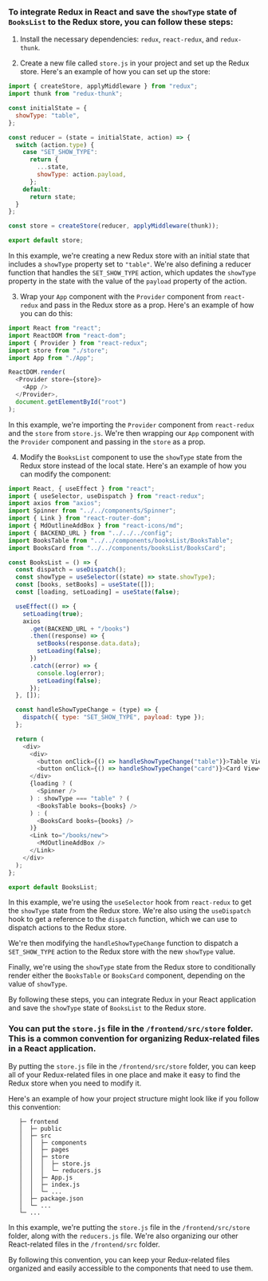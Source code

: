 ### To integrate Redux in React and save the `showType` state of `BooksList` to the Redux store, you can follow these steps:

1. Install the necessary dependencies: `redux`, `react-redux`, and `redux-thunk`.

2. Create a new file called `store.js` in your project and set up the Redux store. Here's an example of how you can set up the store:

```javascript
import { createStore, applyMiddleware } from "redux";
import thunk from "redux-thunk";

const initialState = {
  showType: "table",
};

const reducer = (state = initialState, action) => {
  switch (action.type) {
    case "SET_SHOW_TYPE":
      return {
        ...state,
        showType: action.payload,
      };
    default:
      return state;
  }
};

const store = createStore(reducer, applyMiddleware(thunk));

export default store;
```

In this example, we're creating a new Redux store with an initial state that includes a `showType` property set to `"table"`. We're also defining a reducer function that handles the `SET_SHOW_TYPE` action, which updates the `showType` property in the state with the value of the `payload` property of the action.

3. Wrap your `App` component with the `Provider` component from `react-redux` and pass in the Redux store as a prop. Here's an example of how you can do this:

```javascript
import React from "react";
import ReactDOM from "react-dom";
import { Provider } from "react-redux";
import store from "./store";
import App from "./App";

ReactDOM.render(
  <Provider store={store}>
    <App />
  </Provider>,
  document.getElementById("root")
);
```

In this example, we're importing the `Provider` component from `react-redux` and the `store` from `store.js`. We're then wrapping our `App` component with the `Provider` component and passing in the `store` as a prop.

4. Modify the `BooksList` component to use the `showType` state from the Redux store instead of the local state. Here's an example of how you can modify the component:

```javascript
import React, { useEffect } from "react";
import { useSelector, useDispatch } from "react-redux";
import axios from "axios";
import Spinner from "../../components/Spinner";
import { Link } from "react-router-dom";
import { MdOutlineAddBox } from "react-icons/md";
import { BACKEND_URL } from "../../../config";
import BooksTable from "../../components/booksList/BooksTable";
import BooksCard from "../../components/booksList/BooksCard";

const BooksList = () => {
  const dispatch = useDispatch();
  const showType = useSelector((state) => state.showType);
  const [books, setBooks] = useState([]);
  const [loading, setLoading] = useState(false);

  useEffect(() => {
    setLoading(true);
    axios
      .get(BACKEND_URL + "/books")
      .then((response) => {
        setBooks(response.data.data);
        setLoading(false);
      })
      .catch((error) => {
        console.log(error);
        setLoading(false);
      });
  }, []);

  const handleShowTypeChange = (type) => {
    dispatch({ type: "SET_SHOW_TYPE", payload: type });
  };

  return (
    <div>
      <div>
        <button onClick={() => handleShowTypeChange("table")}>Table View</button>
        <button onClick={() => handleShowTypeChange("card")}>Card View</button>
      </div>
      {loading ? (
        <Spinner />
      ) : showType === "table" ? (
        <BooksTable books={books} />
      ) : (
        <BooksCard books={books} />
      )}
      <Link to="/books/new">
        <MdOutlineAddBox />
      </Link>
    </div>
  );
};

export default BooksList;
```

In this example, we're using the `useSelector` hook from `react-redux` to get the `showType` state from the Redux store. We're also using the `useDispatch` hook to get a reference to the `dispatch` function, which we can use to dispatch actions to the Redux store.

We're then modifying the `handleShowTypeChange` function to dispatch a `SET_SHOW_TYPE` action to the Redux store with the new `showType` value.

Finally, we're using the `showType` state from the Redux store to conditionally render either the `BooksTable` or `BooksCard` component, depending on the value of `showType`.

By following these steps, you can integrate Redux in your React application and save the `showType` state of `BooksList` to the Redux store.

### You can put the `store.js` file in the `/frontend/src/store` folder. This is a common convention for organizing Redux-related files in a React application.

By putting the `store.js` file in the `/frontend/src/store` folder, you can keep all of your Redux-related files in one place and make it easy to find the Redux store when you need to modify it. 

Here's an example of how your project structure might look like if you follow this convention:

```
   ├─ frontend
   │  ├─ public
   │  ├─ src
   │  │  ├─ components
   │  │  ├─ pages
   │  │  ├─ store
   │  │  │  ├─ store.js
   │  │  │  └─ reducers.js
   │  │  ├─ App.js
   │  │  ├─ index.js
   │  │  └─ ...
   │  ├─ package.json
   │  └─ ...
   └─ ...
```

In this example, we're putting the `store.js` file in the `/frontend/src/store` folder, along with the `reducers.js` file. We're also organizing our other React-related files in the `/frontend/src` folder.

By following this convention, you can keep your Redux-related files organized and easily accessible to the components that need to use them.